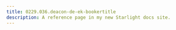 ```yaml
---
title: 0229.036.deacon-de-ek-bookertitle
description: A reference page in my new Starlight docs site.
---
```

